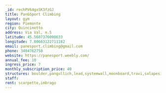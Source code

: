 ```yaml
---
_id: rechPV64gxSK3fzGJ
title: Pan&Sport Climbing
layout: gym
region: Piemonte
city: Quincinetto
address: Via Val, n.5
latitude: 45.5607376098633
longitude: 7.80603122711182
email: panesport.climbing@gmail.com
phone: 3404762758
website: https://panesport.weebly.com/
annual_fee: 10
ingress_price: 7
monthly_subscription_price: 40
structures: boulder,pangullich,lead,systemwall,moonboard,travi,salapesi
staff: 
rent: scarpette,imbrago
---
```


